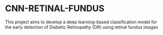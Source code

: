 # CNN-RETINAL-FUNDUS
This project aims to develop a deep learning-based classification model for the early detection of Diabetic Retinopathy (DR) using retinal fundus images
